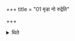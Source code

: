 +++
title = "01 मृडा नो रुद्रेति"

+++

<details><summary>थिते</summary>

मृडा नो रुद्रेति नो मयस्कृधि । अश्याम ते सुमतिं देवयज्यया क्षयद्वीरस्य तव रुद्र मीढ्वः । सुम्नायन्निद्विशो अस्माकमा चरारिष्टवीरा जुहुवाम ते हविः । त्वेषं वयं रुद्रं यज्ञसाधनं वङ्कुं कविमवसे नि ह्वयामहे । आरे अस्मदमतिं हेडो अस्यतु सुमतिमिद्वयमस्या वृणीमह इति तिस्रश्चात्वाले १
</details>
